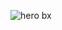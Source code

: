 ![hero bx](https://github.com/allanjade/Hero-Blog/assets/58634970/bfbb2ad0-ea66-4e94-84a6-1db85aa1a45d)
